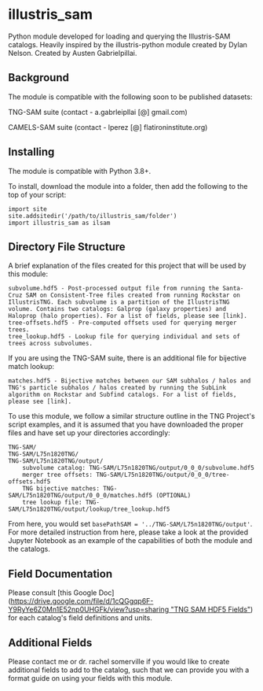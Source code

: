 # illustris_sam
Python module developed for loading and querying the Illustris-SAM catalogs. Heavily inspired by the illustris-python module created by Dylan Nelson. Created by Austen Gabrielpillai. 

## Background
The module is compatible with the following soon to be published datasets: 


TNG-SAM suite (contact - a.gabrleipllai [@] gmail.com) 

CAMELS-SAM suite (contact - lperez [@] flatironinstitute.org) 

## Installing 
The module is compatible with Python 3.8+. 

To install, download the module into a folder, then add the following to the top of your script:

```
import site
site.addsitedir('/path/to/illustris_sam/folder')
import illustris_sam as ilsam 
```


## Directory File Structure 
A brief explanation of the files created for this project that will be used by this module:
 
	subvolume.hdf5 - Post-processed output file from running the Santa-Cruz SAM on Consistent-Tree files created from running Rockstar on IllustrisTNG. Each subvolume is a partition of the IllustrisTNG volume. Contains two catalogs: Galprop (galaxy properties) and Haloprop (halo properties). For a list of fields, please see [link].
	tree-offsets.hdf5 - Pre-computed offsets used for querying merger trees. 
	tree_lookup.hdf5 - Lookup file for querying individual and sets of trees across subvolumes. 

 If you are using the TNG-SAM suite, there is an additional file for bijective match lookup:

	matches.hdf5 - Bijective matches between our SAM subhalos / halos and TNG's particle subhalos / halos created by running the SubLink algorithm on Rockstar and Subfind catalogs. For a list of fields, please see [link].  
	
To use this module, we follow a similar structure outline in the TNG Project's script examples, and it is assumed that you have downloaded the proper files and have set up your directories accordingly: 

``` 
TNG-SAM/
TNG-SAM/L75n1820TNG/
TNG-SAM/L75n1820TNG/output/
	subvolume catalog: TNG-SAM/L75n1820TNG/output/0_0_0/subvolume.hdf5
	merger tree offsets: TNG-SAM/L75n1820TNG/output/0_0_0/tree-offsets.hdf5
	TNG bijective matches: TNG-SAM/L75n1820TNG/output/0_0_0/matches.hdf5 (OPTIONAL)
	tree lookup file: TNG-SAM/L75n1820TNG/output/lookup/tree_lookup.hdf5
```
	 
From here, you would set ```basePathSAM = '../TNG-SAM/L75n1820TNG/output'```. For more detailed instruction from here, please take a look at the provided Jupyter Notebook as an example of the capabilities of both the module and the catalogs. 

## Field Documentation
Please consult [this Google Doc]([https://drive.google.com/file/d/1cQGgqp6F-Y9RyYe6Z0Mn1E52np0UHGFk/view?usp=sharing "TNG SAM HDF5 Fields"](https://docs.google.com/document/d/1iv7GWvG10Ms3h41hdupkovRVRhXDbT7nzp7UdMDDS0E/edit?usp=sharing)) for each catalog's field definitions and units.

## Additional Fields
Please contact me or dr. rachel somerville if you would like to create additional fields to add to the catalog, such that we can provide you with a format guide on using your fields with this module.
